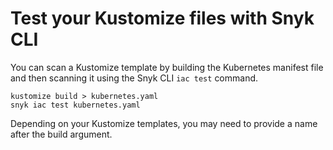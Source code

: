 # Test your Kustomize files with Snyk CLI

You can scan a Kustomize template by building the Kubernetes manifest file and then scanning it using the Snyk CLI `iac test` command.

```
kustomize build > kubernetes.yaml
snyk iac test kubernetes.yaml
```

Depending on your Kustomize templates, you may need to provide a name after the build argument.
